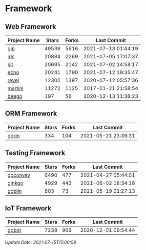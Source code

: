 # Framework

## Web Framework
| Project Name | Stars | Forks | Last Commit |
| ------------ | ----- | ----- | ----------- |
| [gin](https://github.com/gin-gonic/gin) | 49539 | 5616 | 2021-07-13 01:44:19 |
| [iris](https://github.com/kataras/iris) | 20884 | 2269 | 2021-07-05 17:07:37 |
| [kit](https://github.com/go-kit/kit) | 20695 | 2142 | 2021-07-02 14:58:17 |
| [echo](https://github.com/labstack/echo) | 20241 | 1790 | 2021-07-12 19:35:47 |
| [revel](https://github.com/revel/revel) | 12300 | 1397 | 2020-07-12 05:57:36 |
| [martini](https://github.com/go-martini/martini) | 11272 | 1125 | 2017-01-21 21:58:54 |
| [beego](https://github.com/astaxie/beego) | 197 | 56 | 2020-12-13 11:36:23 |

## ORM Framework
| Project Name | Stars | Forks | Last Commit |
| ------------ | ----- | ----- | ----------- |
| [gorm](https://github.com/jinzhu/gorm) | 334 | 104 | 2021-05-21 23:39:31 |

## Testing Framework
| Project Name | Stars | Forks | Last Commit |
| ------------ | ----- | ----- | ----------- |
| [goconvey](https://github.com/smartystreets/goconvey) | 6490 | 477 | 2021-04-27 05:44:01 |
| [ginkgo](https://github.com/onsi/ginkgo) | 4929 | 443 | 2021-06-02 18:34:18 |
| [goblin](https://github.com/franela/goblin) | 803 | 73 | 2021-05-19 01:27:13 |

## IoT Framework
| Project Name | Stars | Forks | Last Commit |
| ------------ | ----- | ----- | ----------- |
| [gobot](https://github.com/hybridgroup/gobot) | 7238 | 909 | 2020-12-01 09:54:44 |

*Update Date: 2021-07-15T15:00:58*